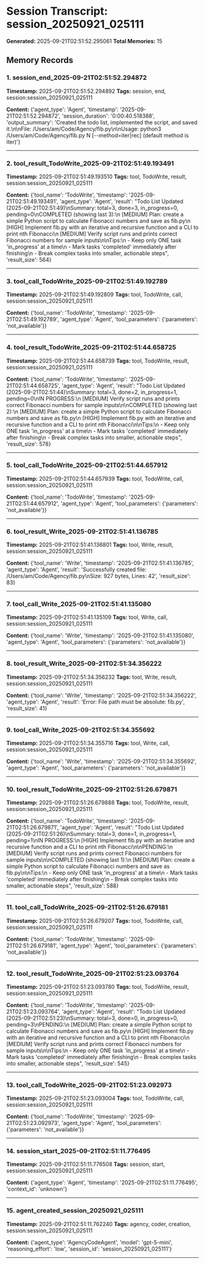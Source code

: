 # Session Transcript: session_20250921_025111

**Generated:** 2025-09-21T02:51:52.295061
**Total Memories:** 15

## Memory Records

### 1. session_end_2025-09-21T02:51:52.294872

**Timestamp:** 2025-09-21T02:51:52.294892
**Tags:** session, end, session:session_20250921_025111

**Content:** {'agent_type': 'Agent', 'timestamp': '2025-09-21T02:51:52.294872', 'session_duration': '0:00:40.518388', 'output_summary': 'Created the todo list, implemented the script, and saved it.\n\nFile: /Users/am/Code/Agency/fib.py\n\nUsage: python3 /Users/am/Code/Agency/fib.py N [--method=iter|rec] (default method is iter)'}

---

### 2. tool_result_TodoWrite_2025-09-21T02:51:49.193491

**Timestamp:** 2025-09-21T02:51:49.193510
**Tags:** tool, TodoWrite, result, session:session_20250921_025111

**Content:** {'tool_name': 'TodoWrite', 'timestamp': '2025-09-21T02:51:49.193491', 'agent_type': 'Agent', 'result': "Todo List Updated (2025-09-21T02:51:49)\nSummary: total=3, done=3, in_progress=0, pending=0\nCOMPLETED (showing last 3):\n  [MEDIUM] Plan: create a simple Python script to calculate Fibonacci numbers and save as fib.py\n  [HIGH] Implement fib.py with an iterative and recursive function and a CLI to print nth Fibonacci\n  [MEDIUM] Verify script runs and prints correct Fibonacci numbers for sample inputs\n\nTips:\n  - Keep only ONE task 'in_progress' at a time\n  - Mark tasks 'completed' immediately after finishing\n  - Break complex tasks into smaller, actionable steps", 'result_size': 564}

---

### 3. tool_call_TodoWrite_2025-09-21T02:51:49.192789

**Timestamp:** 2025-09-21T02:51:49.192809
**Tags:** tool, TodoWrite, call, session:session_20250921_025111

**Content:** {'tool_name': 'TodoWrite', 'timestamp': '2025-09-21T02:51:49.192789', 'agent_type': 'Agent', 'tool_parameters': {'parameters': 'not_available'}}

---

### 4. tool_result_TodoWrite_2025-09-21T02:51:44.658725

**Timestamp:** 2025-09-21T02:51:44.658739
**Tags:** tool, TodoWrite, result, session:session_20250921_025111

**Content:** {'tool_name': 'TodoWrite', 'timestamp': '2025-09-21T02:51:44.658725', 'agent_type': 'Agent', 'result': "Todo List Updated (2025-09-21T02:51:44)\nSummary: total=3, done=2, in_progress=1, pending=0\nIN PROGRESS:\n  [MEDIUM] Verify script runs and prints correct Fibonacci numbers for sample inputs\n\nCOMPLETED (showing last 2):\n  [MEDIUM] Plan: create a simple Python script to calculate Fibonacci numbers and save as fib.py\n  [HIGH] Implement fib.py with an iterative and recursive function and a CLI to print nth Fibonacci\n\nTips:\n  - Keep only ONE task 'in_progress' at a time\n  - Mark tasks 'completed' immediately after finishing\n  - Break complex tasks into smaller, actionable steps", 'result_size': 578}

---

### 5. tool_call_TodoWrite_2025-09-21T02:51:44.657912

**Timestamp:** 2025-09-21T02:51:44.657939
**Tags:** tool, TodoWrite, call, session:session_20250921_025111

**Content:** {'tool_name': 'TodoWrite', 'timestamp': '2025-09-21T02:51:44.657912', 'agent_type': 'Agent', 'tool_parameters': {'parameters': 'not_available'}}

---

### 6. tool_result_Write_2025-09-21T02:51:41.136785

**Timestamp:** 2025-09-21T02:51:41.136801
**Tags:** tool, Write, result, session:session_20250921_025111

**Content:** {'tool_name': 'Write', 'timestamp': '2025-09-21T02:51:41.136785', 'agent_type': 'Agent', 'result': 'Successfully created file: /Users/am/Code/Agency/fib.py\\nSize: 927 bytes, Lines: 42', 'result_size': 83}

---

### 7. tool_call_Write_2025-09-21T02:51:41.135080

**Timestamp:** 2025-09-21T02:51:41.135109
**Tags:** tool, Write, call, session:session_20250921_025111

**Content:** {'tool_name': 'Write', 'timestamp': '2025-09-21T02:51:41.135080', 'agent_type': 'Agent', 'tool_parameters': {'parameters': 'not_available'}}

---

### 8. tool_result_Write_2025-09-21T02:51:34.356222

**Timestamp:** 2025-09-21T02:51:34.356232
**Tags:** tool, Write, result, session:session_20250921_025111

**Content:** {'tool_name': 'Write', 'timestamp': '2025-09-21T02:51:34.356222', 'agent_type': 'Agent', 'result': 'Error: File path must be absolute: fib.py', 'result_size': 41}

---

### 9. tool_call_Write_2025-09-21T02:51:34.355692

**Timestamp:** 2025-09-21T02:51:34.355716
**Tags:** tool, Write, call, session:session_20250921_025111

**Content:** {'tool_name': 'Write', 'timestamp': '2025-09-21T02:51:34.355692', 'agent_type': 'Agent', 'tool_parameters': {'parameters': 'not_available'}}

---

### 10. tool_result_TodoWrite_2025-09-21T02:51:26.679871

**Timestamp:** 2025-09-21T02:51:26.679888
**Tags:** tool, TodoWrite, result, session:session_20250921_025111

**Content:** {'tool_name': 'TodoWrite', 'timestamp': '2025-09-21T02:51:26.679871', 'agent_type': 'Agent', 'result': "Todo List Updated (2025-09-21T02:51:26)\nSummary: total=3, done=1, in_progress=1, pending=1\nIN PROGRESS:\n  [HIGH] Implement fib.py with an iterative and recursive function and a CLI to print nth Fibonacci\n\nPENDING:\n  [MEDIUM] Verify script runs and prints correct Fibonacci numbers for sample inputs\n\nCOMPLETED (showing last 1):\n  [MEDIUM] Plan: create a simple Python script to calculate Fibonacci numbers and save as fib.py\n\nTips:\n  - Keep only ONE task 'in_progress' at a time\n  - Mark tasks 'completed' immediately after finishing\n  - Break complex tasks into smaller, actionable steps", 'result_size': 588}

---

### 11. tool_call_TodoWrite_2025-09-21T02:51:26.679181

**Timestamp:** 2025-09-21T02:51:26.679207
**Tags:** tool, TodoWrite, call, session:session_20250921_025111

**Content:** {'tool_name': 'TodoWrite', 'timestamp': '2025-09-21T02:51:26.679181', 'agent_type': 'Agent', 'tool_parameters': {'parameters': 'not_available'}}

---

### 12. tool_result_TodoWrite_2025-09-21T02:51:23.093764

**Timestamp:** 2025-09-21T02:51:23.093780
**Tags:** tool, TodoWrite, result, session:session_20250921_025111

**Content:** {'tool_name': 'TodoWrite', 'timestamp': '2025-09-21T02:51:23.093764', 'agent_type': 'Agent', 'result': "Todo List Updated (2025-09-21T02:51:23)\nSummary: total=3, done=0, in_progress=0, pending=3\nPENDING:\n  [MEDIUM] Plan: create a simple Python script to calculate Fibonacci numbers and save as fib.py\n  [HIGH] Implement fib.py with an iterative and recursive function and a CLI to print nth Fibonacci\n  [MEDIUM] Verify script runs and prints correct Fibonacci numbers for sample inputs\n\nTips:\n  - Keep only ONE task 'in_progress' at a time\n  - Mark tasks 'completed' immediately after finishing\n  - Break complex tasks into smaller, actionable steps", 'result_size': 545}

---

### 13. tool_call_TodoWrite_2025-09-21T02:51:23.092973

**Timestamp:** 2025-09-21T02:51:23.093004
**Tags:** tool, TodoWrite, call, session:session_20250921_025111

**Content:** {'tool_name': 'TodoWrite', 'timestamp': '2025-09-21T02:51:23.092973', 'agent_type': 'Agent', 'tool_parameters': {'parameters': 'not_available'}}

---

### 14. session_start_2025-09-21T02:51:11.776495

**Timestamp:** 2025-09-21T02:51:11.776508
**Tags:** session, start, session:session_20250921_025111

**Content:** {'agent_type': 'Agent', 'timestamp': '2025-09-21T02:51:11.776495', 'context_id': 'unknown'}

---

### 15. agent_created_session_20250921_025111

**Timestamp:** 2025-09-21T02:51:11.762240
**Tags:** agency, coder, creation, session:session_20250921_025111

**Content:** {'agent_type': 'AgencyCodeAgent', 'model': 'gpt-5-mini', 'reasoning_effort': 'low', 'session_id': 'session_20250921_025111'}

---

